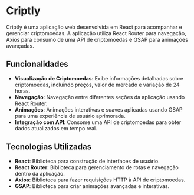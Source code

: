 # Criptly

Criptly é uma aplicação web desenvolvida em React para acompanhar e gerenciar criptomoedas. A aplicação utiliza React Router para navegação, Axios para consumo de uma API de criptomoedas e GSAP para animações avançadas.

## Funcionalidades

- **Visualização de Criptomoedas**: Exibe informações detalhadas sobre criptomoedas, incluindo preços, valor de mercado e variação de 24 horas.
- **Navegação**: Navegação entre diferentes seções da aplicação usando React Router.
- **Animações**: Animações interativas e suaves aplicadas usando GSAP para uma experiência de usuário aprimorada.
- **Integração com API**: Consome uma API de criptomoedas para obter dados atualizados em tempo real.

## Tecnologias Utilizadas

- **React**: Biblioteca para construção de interfaces de usuário.
- **React Router**: Biblioteca para gerenciamento de rotas e navegação dentro da aplicação.
- **Axios**: Biblioteca para fazer requisições HTTP à API de criptomoedas.
- **GSAP**: Biblioteca para criar animações avançadas e interativas.
